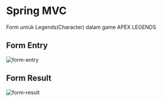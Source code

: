 # Spring MVC
Form untuk Legends(Character) dalam game APEX LEGENDS

## Form Entry
![form-entry](https://github.com/jadidampme/pbkk-b/blob/master/Tugas2/form-entry.png)

## Form Result
![form-result](https://github.com/jadidampme/pbkk-b/blob/master/Tugas2/form-result.png)
